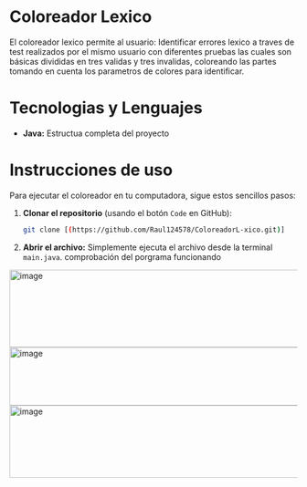 # Coloreador Lexico

El coloreador lexico permite al usuario:
Identificar errores lexico a traves de test realizados por el mismo usuario con diferentes pruebas las cuales son básicas divididas en tres validas y tres invalidas, coloreando las partes tomando en cuenta los parametros de colores para identificar.

# Tecnologias y Lenguajes
* **Java:** Estructua completa del proyecto

# Instrucciones de uso
Para ejecutar el coloreador en tu computadora, sigue estos sencillos pasos:

1.  **Clonar el repositorio** (usando el botón `Code` en GitHub):
    ```bash
    git clone [(https://github.com/Raul124578/ColoreadorL-xico.git)]
    
2.  **Abrir el archivo:**
    Simplemente ejecuta el archivo desde la terminal `main.java`.
comprobación del porgrama funcionando 
<img width="792" height="136" alt="image" src="https://github.com/user-attachments/assets/cf7df2fa-454d-47d5-9065-5a53f523e36b" />
<img width="803" height="102" alt="image" src="https://github.com/user-attachments/assets/5a80824f-7196-4854-860f-af95285d3606" />
<img width="813" height="127" alt="image" src="https://github.com/user-attachments/assets/ae1c0102-0853-4947-a108-b1399b99c2af" />








